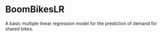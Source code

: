 # BoomBikesLR
A basic multiple linear regression model for the prediction of demand for shared bikes.
